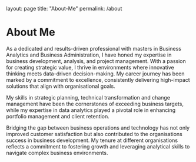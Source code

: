 layout: page
title: "About-Me"
permalink: /about

# About Me
As a dedicated and results-driven professional with masters in Business Analytics and Business Administration, I have honed my expertise in business development, analysis, and project management. With a passion for creating strategic value, I thrive in environments where innovative thinking meets data-driven decision-making. My career journey has been marked by a commitment to excellence, consistently delivering high-impact solutions that align with organisational goals.

My skills in strategic planning, technical transformation and change management have been the cornerstones of exceeding business targets, while my expertise in data analytics played a pivotal role in enhancing portfolio management and client retention.

Bridging the gap between business operations and technology has not only improved customer satisfaction but also contributed to the organisations success in business development. My tenure at different organisations reflects a commitment to fostering growth and leveraging analytical skills to navigate complex business environments.
